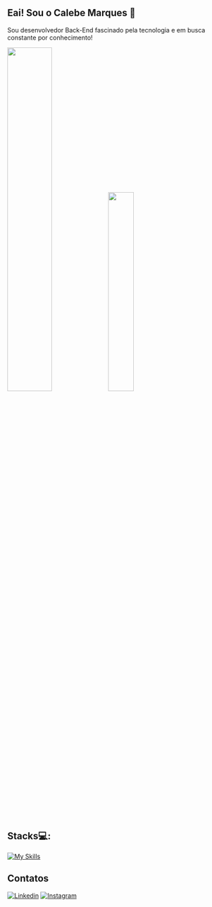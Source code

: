 ## Eai! Sou o Calebe Marques 👋

Sou desenvolvedor Back-End fascinado pela tecnologia e em busca constante por conhecimento!

<div>
  <img href="https://github.com/calebemqrb" width="44.7%" src="https://github-readme-stats.vercel.app/api?username=calebemqrb&theme=tokyonight&show_icons=true&hide_border=true&count_private=true"/>
  <img  href="https://github.com/calebemqrb" width="34%"  src="https://github-readme-stats.vercel.app/api/top-langs/?username=calebemqrb&theme=tokyonight&show_icons=true&hide_border=true&layout=compact"/>
<div/>


## Stacks💻: 
[![My Skills](https://skillicons.dev/icons?i=py,fastapi,selenium,mysql,azure,docker,kubernetes,git,github,postman)](https://skillicons.dev)

## Contatos
[![Linkedin](https://img.shields.io/badge/LinkedIn-0077B5?style=for-the-badge&logo=linkedin&logoColor=white)](https://www.linkedin.com/in/calebemarquesreboucas/)
[![Instagram](https://img.shields.io/badge/Instagram-E4405F?style=for-the-badge&logo=instagram&logoColor=white)](https://www.instagram.com/marquesrb_/)
